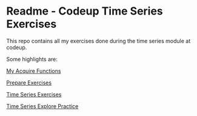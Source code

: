 # Readme - Codeup Time Series Exercises

This repo contains all my exercises done during the time series module
at codeup.

Some highlights are: 

[My Acquire Functions](https://github.com/HeatherOrtegaMcMillan/time-series-exercises/blob/main/acquire_func.py) 

[Prepare Exercises](https://github.com/HeatherOrtegaMcMillan/time-series-exercises/blob/main/prepare_exercises_notebook.ipynb)

[Time Series Exercises](https://github.com/HeatherOrtegaMcMillan/time-series-exercises/blob/main/exercises_time_series.ipynb)

[Time Series Explore Practice](https://github.com/HeatherOrtegaMcMillan/time-series-exercises/blob/main/explore.ipynb)


